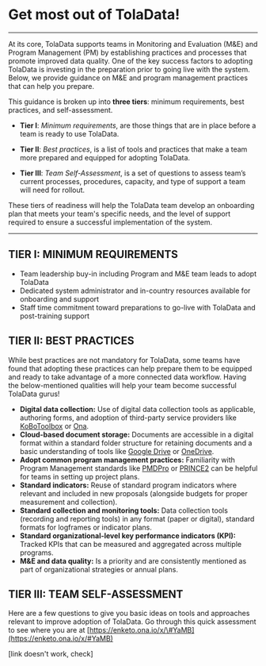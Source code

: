 # Get most out of TolaData!

---

At its core, TolaData supports teams in Monitoring and Evaluation \(M&E\) and Program Management \(PM\) by establishing practices and processes that promote improved data quality.                                                                                                                 One of the key success factors to adopting TolaData is investing in the preparation prior to going live with the system. Below, we provide guidance on M&E and program management practices that can help you prepare.

This guidance is broken up into **three tiers**: minimum requirements, best practices, and self-assessment.

* **Tier I**: _Minimum requirements_, are those things that are in place before a team is ready to use TolaData.

* **Tier II**: _Best practices_, is a list of tools and practices that make a team more prepared and equipped for adopting TolaData.

* **Tier III**: _Team Self-Assessment_, is a set of questions to assess team’s current processes, procedures, capacity, and type of support a team will need for rollout.

These tiers of readiness will help the TolaData team develop an onboarding plan that meets your team's specific needs, and the level of support required to ensure a successful implementation of the system.

---

## TIER I: MINIMUM REQUIREMENTS

* Team leadership buy-in including Program and M&E team leads to adopt TolaData
* Dedicated system administrator and in-country resources available for onboarding and support
* Staff time commitment toward preparations to go-live with TolaData and post-training support

## TIER II: BEST PRACTICES

While best practices are not mandatory for TolaData, some teams have found that adopting these practices can help prepare them to be equipped and ready to take advantage of a more connected data workflow. Having the below-mentioned qualities will help your team become successful TolaData gurus!

* **Digital data collection:** Use of digital data collection tools as applicable, authoring forms, and adoption of third-party service providers like [KoBoToolbox](http://www.kobotoolbox.org/) or [Ona](https://ona.io/).
* **Cloud-based document storage:** Documents are accessible in a digital format within a standard folder structure for retaining documents and a basic understanding of tools like [Google Drive](https://www.google.com/drive/) or [OneDrive](https://onedrive.live.com/).
* **Adopt common program management practices:** Familiarity with Program Management standards like [PMDPro](http://www.pm4ngos.com/the-guide-to-the-pmd-pro/) or [PRINCE2](https://www.prince2.com/uk/what-is-prince2) can be helpful for teams in setting up project plans.
* **Standard indicators:** Reuse of standard program indicators where relevant and included in new proposals \(alongside budgets for proper measurement and collection\).
* **Standard collection and monitoring tools:** Data collection tools \(recording and reporting tools\) in any format \(paper or digital\), standard formats for logframes or indicator plans.
* **Standard organizational-level key performance indicators \(KPI\):** Tracked KPIs that can be measured and aggregated across multiple programs.
* **M&E and data quality:** Is a priority and are consistently mentioned as part of organizational strategies or annual plans.

## TIER III: TEAM SELF-ASSESSMENT

Here are a few questions to give you basic ideas on tools and approaches relevant to improve adoption of TolaData. Go through this quick assessment to see where you are at [https://enketo.ona.io/x/\#YaMB](https://enketo.ona.io/x/#YaMB)

\[link doesn't work, check\]


